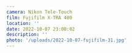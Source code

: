 ```yaml
---
camera: Nikon Tele-Touch
film: Fujifilm X-TRA 400
location: ''
date: 2022-10-07 23:00:02
description: ''
photo: '/uploads/2022-10-07-fujifilm-31.jpg'
---
```

